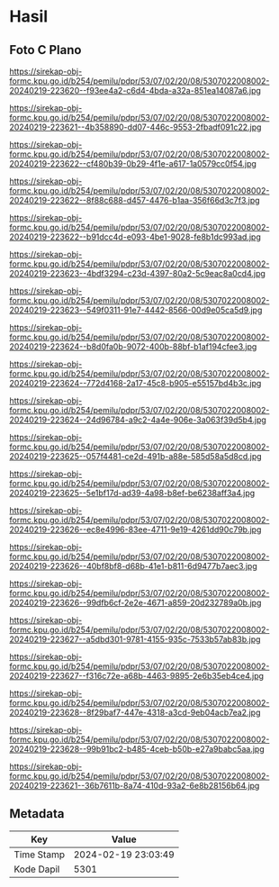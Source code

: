 # Hasil

## Foto C Plano

https://sirekap-obj-formc.kpu.go.id/b254/pemilu/pdpr/53/07/02/20/08/5307022008002-20240219-223620--f93ee4a2-c6d4-4bda-a32a-851ea14087a6.jpg

https://sirekap-obj-formc.kpu.go.id/b254/pemilu/pdpr/53/07/02/20/08/5307022008002-20240219-223621--4b358890-dd07-446c-9553-2fbadf091c22.jpg

https://sirekap-obj-formc.kpu.go.id/b254/pemilu/pdpr/53/07/02/20/08/5307022008002-20240219-223622--cf480b39-0b29-4f1e-a617-1a0579cc0f54.jpg

https://sirekap-obj-formc.kpu.go.id/b254/pemilu/pdpr/53/07/02/20/08/5307022008002-20240219-223622--8f88c688-d457-4476-b1aa-356f66d3c7f3.jpg

https://sirekap-obj-formc.kpu.go.id/b254/pemilu/pdpr/53/07/02/20/08/5307022008002-20240219-223622--b91dcc4d-e093-4be1-9028-fe8b1dc993ad.jpg

https://sirekap-obj-formc.kpu.go.id/b254/pemilu/pdpr/53/07/02/20/08/5307022008002-20240219-223623--4bdf3294-c23d-4397-80a2-5c9eac8a0cd4.jpg

https://sirekap-obj-formc.kpu.go.id/b254/pemilu/pdpr/53/07/02/20/08/5307022008002-20240219-223623--549f0311-91e7-4442-8566-00d9e05ca5d9.jpg

https://sirekap-obj-formc.kpu.go.id/b254/pemilu/pdpr/53/07/02/20/08/5307022008002-20240219-223624--b8d0fa0b-9072-400b-88bf-b1af194cfee3.jpg

https://sirekap-obj-formc.kpu.go.id/b254/pemilu/pdpr/53/07/02/20/08/5307022008002-20240219-223624--772d4168-2a17-45c8-b905-e55157bd4b3c.jpg

https://sirekap-obj-formc.kpu.go.id/b254/pemilu/pdpr/53/07/02/20/08/5307022008002-20240219-223624--24d96784-a9c2-4a4e-906e-3a063f39d5b4.jpg

https://sirekap-obj-formc.kpu.go.id/b254/pemilu/pdpr/53/07/02/20/08/5307022008002-20240219-223625--057f4481-ce2d-491b-a88e-585d58a5d8cd.jpg

https://sirekap-obj-formc.kpu.go.id/b254/pemilu/pdpr/53/07/02/20/08/5307022008002-20240219-223625--5e1bf17d-ad39-4a98-b8ef-be6238aff3a4.jpg

https://sirekap-obj-formc.kpu.go.id/b254/pemilu/pdpr/53/07/02/20/08/5307022008002-20240219-223626--ec8e4996-83ee-4711-9e19-4261dd90c79b.jpg

https://sirekap-obj-formc.kpu.go.id/b254/pemilu/pdpr/53/07/02/20/08/5307022008002-20240219-223626--40bf8bf8-d68b-41e1-b811-6d9477b7aec3.jpg

https://sirekap-obj-formc.kpu.go.id/b254/pemilu/pdpr/53/07/02/20/08/5307022008002-20240219-223626--99dfb6cf-2e2e-4671-a859-20d232789a0b.jpg

https://sirekap-obj-formc.kpu.go.id/b254/pemilu/pdpr/53/07/02/20/08/5307022008002-20240219-223627--a5dbd301-9781-4155-935c-7533b57ab83b.jpg

https://sirekap-obj-formc.kpu.go.id/b254/pemilu/pdpr/53/07/02/20/08/5307022008002-20240219-223627--f316c72e-a68b-4463-9895-2e6b35eb4ce4.jpg

https://sirekap-obj-formc.kpu.go.id/b254/pemilu/pdpr/53/07/02/20/08/5307022008002-20240219-223628--8f29baf7-447e-4318-a3cd-9eb04acb7ea2.jpg

https://sirekap-obj-formc.kpu.go.id/b254/pemilu/pdpr/53/07/02/20/08/5307022008002-20240219-223628--99b91bc2-b485-4ceb-b50b-e27a9babc5aa.jpg

https://sirekap-obj-formc.kpu.go.id/b254/pemilu/pdpr/53/07/02/20/08/5307022008002-20240219-223621--36b7611b-8a74-410d-93a2-6e8b28156b64.jpg


## Metadata

| Key        | Value               |
| ---------- | ------------------- |
| Time Stamp | 2024-02-19 23:03:49 |
| Kode Dapil | 5301                |



